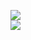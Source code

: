 [![](https://img.shields.io/badge/Made%20With-Github%20Spray-lightgrey.svg?style=for-the-badge&logo=github)](https://github.com/Annihil/github-spray#200)  
[![](https://i.imgur.com/2DrTn0Z.gif)](https://github.com/Annihil/github-spray)